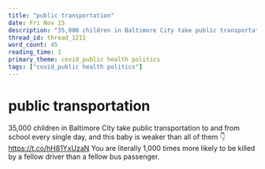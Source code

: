 ```yaml
---
title: "public transportation"
date: Fri Nov 15
description: "35,000 children in Baltimore City take public transportation to and from school every single day, and this baby is weaker than all of them"
thread_id: thread_1211
word_count: 45
reading_time: 1
primary_theme: covid_public health politics
tags: ["covid_public health politics"]
---
```


# public transportation

35,000 children in Baltimore City take public transportation to and from school every single day, and this baby is weaker than all of them 👇 https://t.co/hH81YxUzaN You are literally 1,000 times more likely to be killed by a fellow driver than a fellow bus passenger.
